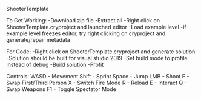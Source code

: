 ShooterTemplate

To Get Working:
-Download zip file
-Extract all
-Right click on ShooterTemplate.cryproject and launched editor
-Load example level
 -if example level freezes editor, try right clicking on cryproject and generate/repair metadata

For Code:
-Right click on ShooterTemplate.cryproject and generate solution
-Solution should be built for visual studio 2019
-Set build mode to profile instead of debug
-Build solution
-Profit

Controls:
WASD - Movement
Shift - Sprint
Space - Jump
LMB - Shoot
F - Swap First/Third Person
X - Switch Fire Mode
R - Reload
E - Interact
Q - Swap Weapons
F1 - Toggle Spectator Mode
